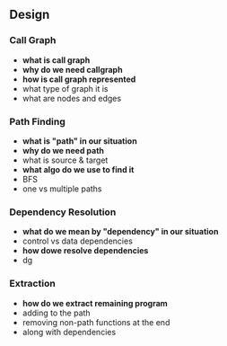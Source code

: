 <!--
References:

-->

## Design

### Call Graph

- **what is call graph**
- **why do we need callgraph**
- **how is call graph represented**
 - what type of graph it is
 - what are nodes and edges

### Path Finding

- **what is "path" in our situation**
- **why do we need path**
 - what is source & target
- **what algo do we use to find it**
 - BFS
 - one vs multiple paths

### Dependency Resolution

- **what do we mean by "dependency" in our situation**
 - control vs data dependencies
- **how dowe resolve dependencies**
 - dg

### Extraction

- **how do we extract remaining program**
 - adding to the path
 - removing non-path functions at the end
  - along with dependencies
